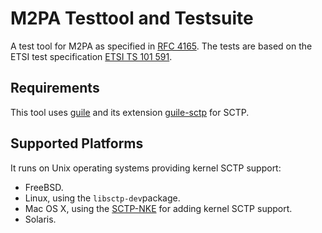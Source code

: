 # M2PA Testtool and Testsuite
A test tool for M2PA as specified in [RFC 4165](https://tools.ietf.org/html/rfc4165).
The tests are based on the ETSI test specification
[ETSI TS 101 591](http://www.etsi.org/deliver/etsi_ts/101500_101599/101591/01.01.01_60/ts_101591v010101p.pdf).

## Requirements
This tool uses [guile](https://www.gnu.org/software/guile/) and its extension [guile-sctp](https://github.com/nplab/guile-sctp) for SCTP.

## Supported Platforms
It runs on Unix operating systems providing kernel SCTP support:
* FreeBSD.
* Linux, using the `libsctp-dev`package.
* Mac OS X, using the [SCTP-NKE](https://github.com/sctplab/SCTP_NKE_ElCapitan) for adding kernel SCTP support.
* Solaris.
